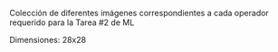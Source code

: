 Colección de diferentes imágenes
correspondientes a cada operador
requerido para la Tarea #2 de ML

Dimensiones: 28x28
